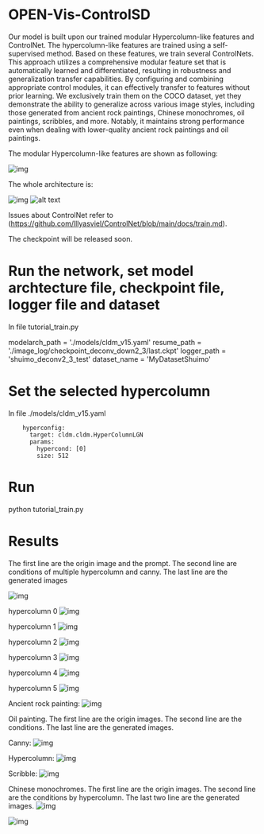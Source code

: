 # OPEN-Vis-ControlSD

Our model is built upon our trained modular Hypercolumn-like features and ControlNet. The hypercolumn-like features are trained using a self-supervised method. Based on these features, we train several ControlNets. This approach utilizes a comprehensive modular feature set that is automatically learned and differentiated, resulting in robustness and generalization transfer capabilities. By configuring and combining appropriate control modules, it can effectively transfer to features without prior learning. We exclusively train them on the COCO dataset, yet they demonstrate the ability to generalize across various image styles, including those generated from ancient rock paintings, Chinese monochromes, oil paintings, scribbles, and more. Notably, it maintains strong performance even when dealing with lower-quality ancient rock paintings and oil paintings. 

The modular Hypercolumn-like features are shown as following:

![img](github_page/hypercolumn.png)

The whole architecture is:

![img](github_page/Vis_Control.png)
![alt text](image.png)

Issues about ControlNet refer to (https://github.com/lllyasviel/ControlNet/blob/main/docs/train.md).

The checkpoint will be released soon.

# Run the network, set model archtecture file, checkpoint file, logger file and dataset

In file tutorial_train.py

modelarch_path = './models/cldm_v15.yaml'
resume_path = './image_log/checkpoint_deconv_down2_3/last.ckpt'
logger_path = 'shuimo_deconv2_3_test'
dataset_name = 'MyDatasetShuimo'

# Set the selected hypercolumn

In file ./models/cldm_v15.yaml

        hyperconfig:
          target: cldm.cldm.HyperColumnLGN
          params: 
            hypercond: [0]
            size: 512

# Run

python tutorial_train.py

# Results

The first line are the origin image and the prompt. The second line are conditions of multiple hypercolumn and canny. The last line are the generated images

![img](github_page/hc.png)

hypercolumn 0
![img](github_page/img0.png)

hypercolumn 1
![img](github_page/img1.png)

hypercolumn 2
![img](github_page/img2.png)

hypercolumn 3
![img](github_page/img3.png)

hypercolumn 4
![img](github_page/img4.png)

hypercolumn 5
![img](github_page/img5.png)

Ancient rock painting:
![img](github_page/bihua.png)

Oil painting. The first line are the origin images. The second line are the conditions. The last line are the generated images.

Canny:
![img](github_page/youhua1.png)

Hypercolumn:
![img](github_page/youhua2.png)

Scribble:
![img](github_page/scribble.png)

Chinese monochromes. The first line are the origin images. The second line are the conditions by hypercolumn. The last two line are the generated images.
![img](github_page/shuimo1.png)

![img](github_page/shuimo2.png)